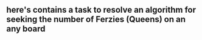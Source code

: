 ## here's contains a task to resolve an algorithm for seeking the number of Ferzies (Queens) on an any board
